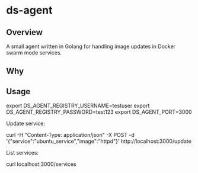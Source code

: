 # ds-agent

Overview
---
A small agent written in Golang for handling image updates in Docker swarm mode services.

Why
---

Usage
---

export DS_AGENT_REGISTRY_USERNAME=testuser
export DS_AGENT_REGISTRY_PASSWORD=test123
export DS_AGENT_PORT=3000

Update service:

curl -H "Content-Type: application/json" -X POST -d '{"service":"ubuntu_service","image":"httpd"}'   http://localhost:3000/update

List services:

curl localhost:3000/services
